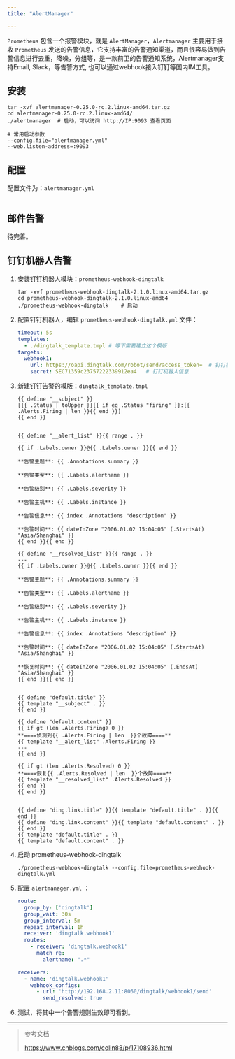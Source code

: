 ```yaml
---
title: "AlertManager"

---
```


`Prometheus` 包含一个报警模块，就是 `AlertManager`，`Alertmanager` 主要用于接收 `Prometheus` 发送的告警信息，它支持丰富的告警通知渠道，而且很容易做到告警信息进行去重，降噪，分组等，是一款前卫的告警通知系统，Alertmanager支持Email, Slack，等告警方式, 也可以通过webhook接入钉钉等国内IM工具。

## 安装

```shell
tar -xvf alertmanager-0.25.0-rc.2.linux-amd64.tar.gz
cd alertmanager-0.25.0-rc.2.linux-amd64/
./alertmanager	# 启动，可以访问 http://IP:9093 查看页面

# 常用启动参数
--config.file="alertmanager.yml"
--web.listen-address=:9093
```

## 配置

配置文件为：`alertmanager.yml`

```yml

```


## 邮件告警

待完善。

## 钉钉机器人告警

1. 安装钉钉机器人模块：`prometheus-webhook-dingtalk`

   ```shell
   tar -xvf prometheus-webhook-dingtalk-2.1.0.linux-amd64.tar.gz
   cd prometheus-webhook-dingtalk-2.1.0.linux-amd64
   ./prometheus-webhook-dingtalk 	# 启动
   ```

2. 配置钉钉机器人，编辑 `prometheus-webhook-dingtalk.yml` 文件：

   ```yml
   timeout: 5s
   templates:
     - ./dingtalk_template.tmpl	# 等下需要建立这个模版
   targets:
     webhook1:
       url: https://oapi.dingtalk.com/robot/send?access_token=	# 钉钉机器人信息
       secret: SEC71359c23757222339912ea4	# 钉钉机器人信息
   ```

3. 新建钉钉告警的模版：`dingtalk_template.tmpl`

   ```tmpl
   {{ define "__subject" }}
   [{{ .Status | toUpper }}{{ if eq .Status "firing" }}:{{ .Alerts.Firing | len }}{{ end }}]
   {{ end }}
   
   
   {{ define "__alert_list" }}{{ range . }}
   ---
   {{ if .Labels.owner }}@{{ .Labels.owner }}{{ end }}
   
   **告警主题**: {{ .Annotations.summary }}
   
   **告警类型**: {{ .Labels.alertname }}
   
   **告警级别**: {{ .Labels.severity }}
   
   **告警主机**: {{ .Labels.instance }}
   
   **告警信息**: {{ index .Annotations "description" }}
   
   **告警时间**: {{ dateInZone "2006.01.02 15:04:05" (.StartsAt) "Asia/Shanghai" }}
   {{ end }}{{ end }}
   
   {{ define "__resolved_list" }}{{ range . }}
   ---
   {{ if .Labels.owner }}@{{ .Labels.owner }}{{ end }}
   
   **告警主题**: {{ .Annotations.summary }}
   
   **告警类型**: {{ .Labels.alertname }}
   
   **告警级别**: {{ .Labels.severity }}
   
   **告警主机**: {{ .Labels.instance }}
   
   **告警信息**: {{ index .Annotations "description" }}
   
   **告警时间**: {{ dateInZone "2006.01.02 15:04:05" (.StartsAt) "Asia/Shanghai" }}
   
   **恢复时间**: {{ dateInZone "2006.01.02 15:04:05" (.EndsAt) "Asia/Shanghai" }}
   {{ end }}{{ end }}
   
   
   {{ define "default.title" }}
   {{ template "__subject" . }}
   {{ end }}
   
   {{ define "default.content" }}
   {{ if gt (len .Alerts.Firing) 0 }}
   **====侦测到{{ .Alerts.Firing | len  }}个故障====**
   {{ template "__alert_list" .Alerts.Firing }}
   ---
   {{ end }}
   
   {{ if gt (len .Alerts.Resolved) 0 }}
   **====恢复{{ .Alerts.Resolved | len  }}个故障====**
   {{ template "__resolved_list" .Alerts.Resolved }}
   {{ end }}
   {{ end }}
   
   
   {{ define "ding.link.title" }}{{ template "default.title" . }}{{ end }}
   {{ define "ding.link.content" }}{{ template "default.content" . }}{{ end }}
   {{ template "default.title" . }}
   {{ template "default.content" . }}
   ```

4. 启动 prometheus-webhook-dingtalk

   ```shell
   ./prometheus-webhook-dingtalk --config.file=prometheus-webhook-dingtalk.yml
   ```

5. 配置 `alertmanager.yml` ：

   ```yml
   route:
     group_by: ['dingtalk']
     group_wait: 30s
     group_interval: 5m
     repeat_interval: 1h
     receiver: 'dingtalk.webhook1'
     routes:
       - receiver: 'dingtalk.webhook1'
         match_re:
           alertname: ".*"
   
   receivers:
     - name: 'dingtalk.webhook1'
       webhook_configs:
         - url: 'http://192.168.2.11:8060/dingtalk/webhook1/send'
           send_resolved: true
   ```

6. 测试，将其中一个告警规则生效即可看到。


---
> 参考文档
>
> https://www.cnblogs.com/colin88/p/17108936.html
